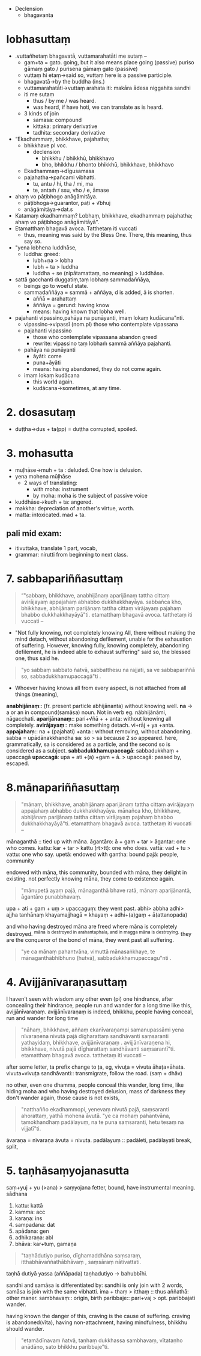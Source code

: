 - Declension
	- bhagavanta
	
# lobhasuttaṃ
- .vuttañhetaṃ bhagavatā, vuttamarahatāti me sutaṃ –
	- gam+ta = gato. going, but it also means place going (passive) puriso gāmaṃ gato / purisena gāmaṃ gato (passive)
	- vuttaṃ hi etaṃ→said so, vuttaṃ here is a passive participle.
	- bhagavatā→by the buddha (ins.)
	- vuttamarahatāti→vuttaṃ arahata iti: makāra ādesa niggahita sandhi
	- iti me sutaṃ
		- thus / by me / was heard.
		- was heard, if have hoti, we can translate as is heard.
	- 3 kinds of join
		- samasa: compound
		- kittaka: primary derivative
		- tadhita: secondary derivative
- “Ekadhammaṃ, bhikkhave, pajahatha;
	- bhikkhave pl voc.
		- declension
			- bhikkhu / bhikkhū, bhikkhavo
			- bho, bhikkhu / bhonto bhikkhū, bhikkhave, bhikkhavo
	- Ekadhammaṃ→dīgusamasa
	- pajahatha→pañcami vibhatti.
		- tu, antu / hi, tha / mi, ma
		- te, antaṁ / ssu, vho / e, āmase
- ahaṃ vo pāṭibhogo anāgāmitāya.
	- pāṭibhoga→guarantor, paṭi + √bhuj
	- anāgāmitāya→dat.s
- Katamaṃ ekadhammaṃ? Lobhaṃ, bhikkhave, ekadhammaṃ pajahatha; ahaṃ vo pāṭibhogo anāgāmitāyā”.
- Etamatthaṃ bhagavā avoca. Tatthetaṃ iti vuccati
	- thus, meaning was said by the Bless One. There, this meaning, thus say so.
- "yena lobhena luddhāse,
	- luddha: greed:
		- lubh+ṇa > lobha
		- lubh + ta > luddha
		- luddha + se (nipātamattaṃ, no meaning) > luddhāse.
- sattā gacchanti duggatiṃ,taṃ lobhaṃ sammadaññāya,
	- beings go to woeful state.
	- sammadaññāya = sammā + aññāya, d is added, ā is shorten.
		- aññā = arahattaṃ
		- āññāya = gerund: having know
		- means: having known that lobha well.
- pajahanti vipassino,pahāya na punāyanti, imaṃ lokaṃ kudācana"nti.
	- vipassino→vipassī (nom.pl) those who contemplate vipassana
	- pajahanti vipassino
		- those who contemplate vipassana abandon greed
		- rewrite: vipassino taṃ lobhaṁ sammā aññāya pajahanti.
	- pahāya na punāyanti
		- āyāti: come
		- puna+āyāti
		- means: having abandoned, they do not come again.
	- imaṃ lokaṃ kudācana
		- this world again.
		- kudācana→sometimes, at any time.
# 2. dosasutaṃ
- duṭṭha→dus + ta(pp) = duṭṭha corrupted, spoiled.
# 3. mohasutta
- muḷhāse→muh + ta : deluded. One how is delusion.
- yena mohena mūḷhāse
	- 2 ways of translating:
		- with moha: instrument
		- by moha: moha is the subject of passive voice
- kuddhāse→kudh + ta: angered.
- makkha: depreciation of another's virtue, worth.
- matta: intoxicated. mad + ta.
## pali mid exam:
- itivuttaka, translate 1 part, vocab,
- grammar: nirutti from beginning to next class.

# 7. sabbapariññasuttaṃ

>“"sabbaṃ, bhikkhave, anabhijānaṃ aparijānaṃ tattha cittaṃ avirājayaṃ appajahaṃ abhabbo dukkhakkhayāya. sabbañca kho, bhikkhave, abhijānaṃ parijānaṃ tattha cittaṃ virājayaṃ pajahaṃ bhabbo dukkhakkhayāyā"ti. etamatthaṃ bhagavā avoca. tatthetaṃ iti vuccati –
- "Not fully knowing, not completely knowing All, there without making the mind detach, without abandoning defilement,  unable for the exhaustion of suffering. However, knowing fully, knowing completely, abandoning defilement, he is indeed able to exhaust suffering" said so, the blessed one, thus said he.
>"yo sabbaṃ sabbato ñatvā, sabbatthesu na rajjati, sa ve sabbapariññā so, sabbadukkhamupaccagā"ti .
- Whoever having knows all from every aspect, is not attached from all things (meaning), 

**anabhijānaṃ**:: (fr. present particle abhijānanta) without knowing well.
**na** -> a or an in compound(samāsa) noun. Not  in verb
	eg. nābhijānāmi, nāgacchati.
**aparijānanaṃ**:: pari+√ñā + + anta: without knowing all completely.
**avirājayaṃ**:: make something detach.  vi+rāj + ya +anta.
**appajahaṃ**:: na + (pajahati) +anta : without removing, without abandoning.
sabba = upādānakkhandha
**sa**: so > sa because  2 so appeared. here, grammatically, sa is considered as a particle, and the second so is considered as a subject.
**sabbadukkhamupaccagā**: sabbadukkhaṃ + upaccagā
	**upaccagā**: upa + ati +(a) +gam + ā. > upaccagā: passed by, escaped.

# 8.mānapariññasuttaṃ

>"mānaṃ, bhikkhave, anabhijānaṃ aparijānaṃ tattha cittaṃ avirājayaṃ appajahaṃ abhabbo dukkhakkhayāya. mānañca kho, bhikkhave, abhijānaṃ parijānaṃ tattha cittaṃ virājayaṃ pajahaṃ bhabbo dukkhakkhayāyā"ti. etamatthaṃ bhagavā avoca. tatthetaṃ iti vuccati –

mānaganthā :: tied up with māna.
āgantāro: ā + gam + tar > āgantar: one who comes.
kattu: kar + tar > kattu (rt>tt): one who does.
vattā: vad + tu > vattu: one who say.
upetā: endowed with
gantha: bound
pajā: people, community

endowed with māna, this community, bounded with māna, they delight in existing.
not perfectly knowing māna, they come to existence again.
>"mānupetā ayaṃ pajā, mānaganthā bhave ratā,
>mānaṃ aparijānantā, āgantāro punabbhavaṃ.

upa + ati + gam + uṃ > upaccaguṃ: they went past.
abhi> abbha
adhi> ajjha
tanhānaṃ khayamajjhagā = khayaṃ + adhi+(a)gaṃ + ā(attanopada)

and who having destroyed māna are freed where māna is completely destroyed.
<sup>māna is destroyed in arahantaphala, and in magga māna is destroying.</sup>
they are the conqueror of the bond of māna, they went past all suffering.
>"ye ca mānaṃ pahantvāna, vimuttā mānasaṅkhaye,
>te mānaganthābhibhuno (hutvā), sabbadukkhamupaccagu"nti .

# 4. Avijjānīvaraṇasuttaṃ

I haven't seen with wisdom any other even (pi) one hindrance, after concealing their hindrance, people run and wander for a long time like this, avijjānīvaraṇaṃ. 
avijjānīvaraṇaṃ is indeed, bhikkhu, people having conceal, run and wander for long time
>"nāhaṃ, bhikkhave, aññaṃ ekanīvaraṇampi samanupassāmi yena nīvaraṇena nivutā pajā dīgharattaṃ sandhāvanti saṃsaranti yathayidaṃ, bhikkhave, avijjānīvaraṇaṃ . avijjānīvaraṇena hi, bhikkhave, nivutā pajā dīgharattaṃ sandhāvanti saṃsarantī"ti. etamatthaṃ bhagavā avoca. tatthetaṃ iti vuccati –

after  some letter, ta prefix change to ṭa,
eg, vivuṭa = vivuta
āhaṭa=āhata.
vivuta=vivuṭa
sandhāvanti:: transmigrate, follow the road. (saṃ + dhāv)

no other, even one dhamma, people conceal this
wander, long time, like hiding moha
and who having destroyed delusion, mass of darkness 
they don't wander again, those cause is not exists,

>"natthañño ekadhammopi, yenevaṃ nivutā pajā,
>saṃsaranti ahorattaṃ, yathā mohena āvutā.
>"ye ca mohaṃ pahantvāna, tamokhandhaṃ padālayuṃ,
>na te puna saṃsaranti, hetu tesaṃ na vijjatī"ti.

āvaraṇa = nīvaraṇa
āvuta = nivuta.
padālayuṃ :: padāleti, padālayati break, split,

# 5. taṇhāsaṃyojanasutta
saṃ+yuj + yu (>ana) > saṃyojana fetter, bound, have instrumental meaning.
sādhana
1. kattu: kattā
2. kamma: acc
3. karaṇa: ins
4. sampadana: dat
5. apādana: gen
6. adhikaraṇa: abl
7. bhāva: kar+tuṃ, gamaṇa

>"taṇhādutiyo puriso, dīghamaddhāna saṃsaraṃ,
>itthabhāvaññathābhāvaṃ , saṃsāraṃ nātivattati.

taṇhā dutiyā yassa (aññāpada) taṇhadutiyo -> bahubbīhi.

sandhi and samāsa is differentiated by: sandhi is only join with 2 words, samāsa is join with the same vibhatti.
ima + thaṃ > itthaṃ :: thus
aññathā: other maner.
sambhavaṃ:: origin, birth
paribbaje:: pari+vaj > opt. paribbajati wander.

having known the danger of this, craving is the cause of suffering.
craving is abandoned(vīta), having non-attachment, having mindfulness, bhikkhu should wander.
>"etamādīnavaṃ ñatvā, taṇhaṃ dukkhassa sambhavaṃ,
>vītataṇho anādāno, sato bhikkhu paribbaje"ti.